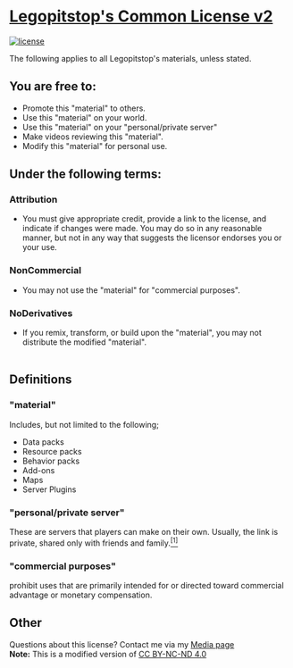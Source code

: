 # [Legopitstop's Common License v2](https://legopitstop.weebly.com/legopitstops-common-license-v2.html "Go to legopitstop.weebly.com")
[![license](https://img.shields.io/endpoint?url=https%3A%2F%2Fraw.githubusercontent.com%2Flegopitstop%2Fwebsite-files%2Fmain%2Fshields.io%2Flicense.json)](https://legopitstop.weebly.com/legopitstops-common-license-v2.html "Go to legopitstop.weebly.com")

The following applies to all Legopitstop's materials, unless stated.
## **You are free to:**
* Promote this "material" to others.
* Use this "material" on your world.
* Use this "material" on your "personal/private server"
* Make videos reviewing this "material".
* Modify this "material" for personal use.

## **Under the following terms:**
### **Attribution**
* You must give appropriate credit, provide a link to the license, and indicate if changes were made. You may do so in any reasonable manner, but not in any way that suggests the licensor endorses you or your use.

### **NonCommercial**
* You may not use the "material" for "commercial purposes". 

### **NoDerivatives**
* If you remix, transform, or build upon the "material", you may not distribute the modified "material".
<br></br>

## **Definitions**
### **"material"**
Includes, but not limited to the following;
* Data packs
* Resource packs
* Behavior packs
* Add-ons
* Maps
* Server Plugins

### **"personal/private server"**
These are servers that players can make on their own. Usually, the link is private, shared only with friends and family.[<sup>[1]](https://minecraft.gamepedia.com/Server#Types_of_servers "Go to minecraft.gamepedia.com")

### **"commercial purposes"**
prohibit uses that are primarily intended for or directed toward commercial advantage or monetary compensation.


## **Other**
Questions about this license? Contact me via my [Media page](https://legopitstop.weebly.com/media.html "Go to legopitstop.weebly.com")
<br>
**Note:** This is a modified version of [CC BY-NC-ND 4.0](https://creativecommons.org/licenses/by-nc-nd/4.0/ "Go to creativecommons.org")